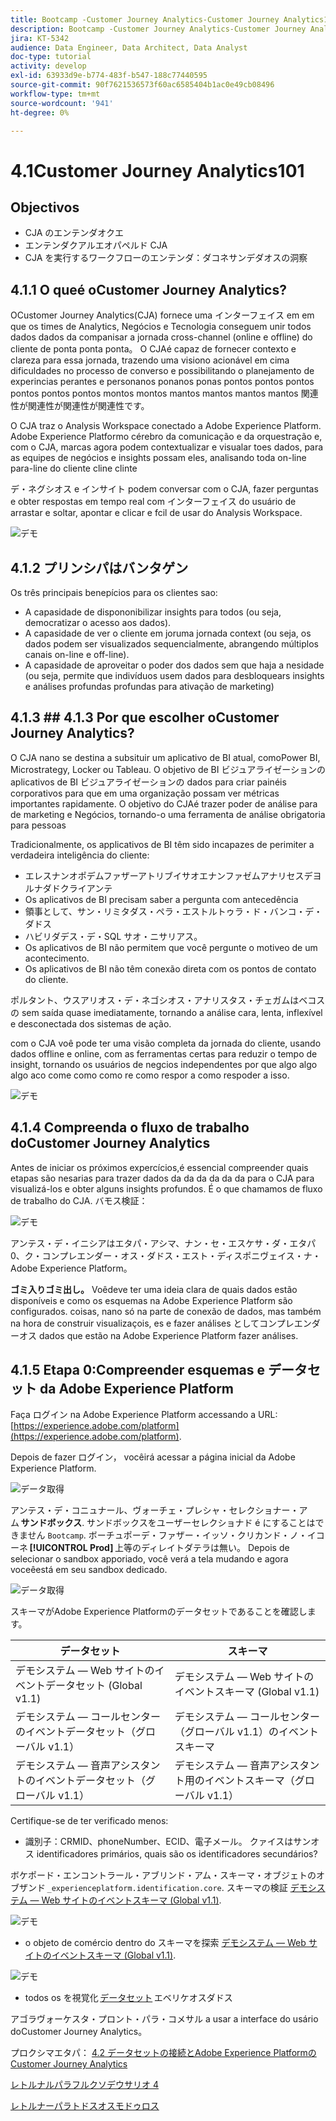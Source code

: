 ```yaml
---
title: Bootcamp -Customer Journey Analytics-Customer Journey Analytics101 — ブラジル
description: Bootcamp -Customer Journey Analytics-Customer Journey Analytics101 — ブラジル
jira: KT-5342
audience: Data Engineer, Data Architect, Data Analyst
doc-type: tutorial
activity: develop
exl-id: 63933d9e-b774-483f-b547-188c77440595
source-git-commit: 90f7621536573f60ac6585404b1ac0e49cb08496
workflow-type: tm+mt
source-wordcount: '941'
ht-degree: 0%

---
```


# 4.1Customer Journey Analytics101

## Objectivos

- CJA のエンテンダオクエ
- エンテンダクアルエオパペルド CJA
- CJA を実行するワークフローのエンテンダ：ダコネサンデダオスの洞察

## 4.1.1 O queé oCustomer Journey Analytics?

OCustomer Journey Analytics(CJA) fornece uma インターフェイス em em que os times de Analytics, Negócios e Tecnologia conseguem unir todos dados dados da companisar a jornada cross-channel (online e offline) do cliente de ponta ponta ponta。 O CJAé capaz de fornecer contexto e clareza para essa jornada, trazendo uma visiono acionável em cima dificuldades no processo de converso e possibilitando o planejamento de experincias perantes e personanos ponanos ponas pontos pontos pontos pontos pontos pontos montos montos mantos mantos mantos mantos 関連性が関連性が関連性が関連性です。

O CJA traz o Analysis Workspace conectado a Adobe Experience Platform. Adobe Experience Platformo cérebro da comunicação e da orquestração e, com o CJA, marcas agora podem contextualizar e visualar toes dados, para as equipes de negócios e insights possam eles, analisando toda on-line para-line do cliente cline clinte

デ・ネグシオス e インサイト podem conversar com o CJA, fazer perguntas e obter respostas em tempo real com インターフェイス do usuário de arrastar e soltar, apontar e clicar e fcil de usar do Analysis Workspace.

![デモ](./images/cja-adv-analysis1.png)

## 4.1.2 プリンシパはバンタゲン

Os três principais benepícios para os clientes sao:

- A capasidade de dispononibilizar insights para todos (ou seja, democratizar o acesso aos dados).
- A capasidade de ver o cliente em joruma jornada context (ou seja, os dados podem ser visualizados sequencialmente, abrangendo múltiplos canais on-line e off-line).
- A capasidade de aproveitar o poder dos dados sem que haja a nesidade (ou seja, permite que indivíduos usem dados para desbloquears insights e análises profundas profundas para ativação de marketing)

## 4.1.3 ## 4.1.3 Por que escolher oCustomer Journey Analytics?

O CJA nano se destina a subsituir um aplicativo de BI atual, comoPower BI, Microstrategy, Locker ou Tableau. O objetivo de BI ビジュアライゼーションの aplicativos de BI ビジュアライゼーションの dados para criar painéis corporativos para que em uma organização possam ver métricas importantes rapidamente. O objetivo do CJAé trazer poder de análise para de marketing e Negócios, tornando-o uma ferramenta de análise obrigatoria para pessoas



Tradicionalmente, os applicativos de BI têm sido incapazes de perimiter a verdadeira inteligência do cliente:

- エレスナンオポデムファザーアトリブイサオエナンファゼムアナリセスデヨルナダドクライアンテ
- Os aplicativos de BI precisam saber a pergunta com antecedência
- 領事として、サン・リミタダス・ペラ・エストルトゥラ・ド・バンコ・デ・ダドス
- ハビリダデス・デ・SQL サオ・ニサリアス。
- Os aplicativos de BI não permitem que você pergunte o motiveo de um acontecimento.
- Os aplicativos de BI não têm conexão direta com os pontos de contato do cliente.

ポルタント、ウスアリオス・デ・ネゴシオス・アナリスタス・チェガムはベコスの sem saída quase imediatamente, tornando a análise cara, lenta, inflexível e desconectada dos sistemas de ação.

com o CJA voê pode ter uma visão completa da jornada do cliente, usando dados offline e online, com as ferramentas certas para reduzir o tempo de insight, tornando os usuários de negcios independentes por que algo algo algo aco come como como re como respor a como respoder a isso.

![デモ](./images/cja-use-case.png)

## 4.1.4 Compreenda o fluxo de trabalho doCustomer Journey Analytics

Antes de iniciar os próximos expercícios,é essencial compreender quais etapas são nesarias para trazer dados da da da da da da para o CJA para visualizá-los e obter alguns insights profundos. É o que chamamos de fluxo de trabalho do CJA. バモス検証：

![デモ](./images/cja-work-flow.jpg)

アンテス・デ・イニシアはエタパ・アシマ、ナン・セ・エスケサ・ダ・エタパ 0、ク・コンプレエンダー・オス・ダドス・エスト・ディスポニヴェイス・ナ・Adobe Experience Platform。

**ゴミ入りゴミ出し。** Voêdeve ter uma ideia clara de quais dados estão disponíveis e como os esquemas na Adobe Experience Platform são configurados. coisas, nano só na parte de conexão de dados, mas também na hora de construir visualizaçois, es e fazer análises としてコンプレエンダーオス dados que estão na Adobe Experience Platform fazer análises.

## 4.1.5 Etapa 0:Compreender esquemas e データセット da Adobe Experience Platform

Faça ログイン na Adobe Experience Platform accessando a URL: [https://experience.adobe.com/platform](https://experience.adobe.com/platform).

Depois de fazer ログイン， vocêirá acessar a página inicial da Adobe Experience Platform.

![データ取得](../uc1/images/home.png)

アンテス・デ・コニュナール、ヴォーチェ・プレシャ・セレクショナー・アム **サンドボックス**. サンドボックスをユーザーセレクショナド é にすることはできません ``Bootcamp``. ボーチュポーデ・ファザー・イッソ・クリカンド・ノ・イコーネ **[!UICONTROL Prod]** 上等のディレイトダテラは無い。 Depois de selecionar o sandbox apporiado, você verá a tela mudando e agora voceêestá em seu sandbox dedicado.

![データ取得](../uc1/images/sb1.png)

スキーマがAdobe Experience Platformのデータセットであることを確認します。

| データセット | スキーマ |
| ----------------- |-------------| 
| デモシステム — Web サイトのイベントデータセット (Global v1.1) | デモシステム — Web サイトのイベントスキーマ (Global v1.1) |
| デモシステム — コールセンターのイベントデータセット（グローバル v1.1） | デモシステム — コールセンター（グローバル v1.1）のイベントスキーマ |
| デモシステム — 音声アシスタントのイベントデータセット（グローバル v1.1） | デモシステム — 音声アシスタント用のイベントスキーマ（グローバル v1.1） |

Certifique-se de ter verificado menos:

- 識別子：CRMID、phoneNumber、ECID、電子メール。 クァイスはサンオス identificadores primários, quais são os identificadores secundários?

ボケポード・エンコントラール・アブリンド・アム・スキーマ・オブジェトのオブザンド `_experienceplatform.identification.core`. スキーマの検証 [デモシステム — Web サイトのイベントスキーマ (Global v1.1)](https://experience.adobe.com/platform/schema).

![デモ](./images/identity.png)

- o objeto de comércio dentro do スキーマを探索 [デモシステム — Web サイトのイベントスキーマ (Global v1.1)](https://experience.adobe.com/platform/schema).

![デモ](./images/commerce.png)

- todos os を視覚化 [データセット](https://experience.adobe.com/platform/dataset/browse?limit=50&amp;page=1&amp;sortDescending=1&amp;sortField=created) エベリケオスダドス

アゴラヴォーケスタ・プロント・パラ・コメサル a usar a interface do usário doCustomer Journey Analytics。

プロクシマエタパ： [4.2 データセットの接続とAdobe Experience PlatformのCustomer Journey Analytics](./ex2.md)

[レトルナルパラフルクソデウサリオ 4](./uc4.md)

[レトルナーパラトドスオスモドゥロス](../../overview.md)
